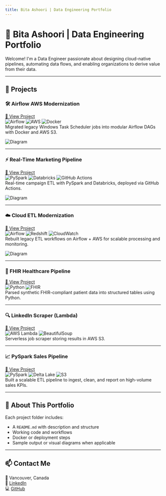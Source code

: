 ```yaml
---
title: Bita Ashoori | Data Engineering Portfolio
---
```


# 💼 Bita Ashoori | Data Engineering Portfolio

Welcome! I'm a Data Engineer passionate about designing cloud-native pipelines, automating data flows, and enabling organizations to derive value from their data.

---

## 🚀 Projects

### 🛠️ Airflow AWS Modernization  
[🔗 View Project](https://github.com/bashoori/data-engineering-portfolio/tree/main/airflow-aws-modernization)  
![Airflow](https://img.shields.io/badge/Airflow-017CEE?style=flat&logo=apache-airflow&logoColor=white)
![AWS](https://img.shields.io/badge/AWS-232F3E?style=flat&logo=amazon-aws&logoColor=white)
![Docker](https://img.shields.io/badge/Docker-2496ED?style=flat&logo=docker&logoColor=white)  
Migrated legacy Windows Task Scheduler jobs into modular Airflow DAGs with Docker and AWS S3.

![Diagram](![Diagram](https://raw.githubusercontent.com/bashoori/data-engineering-portfolio/main/airflow-aws-modernization/etl2.png))

---

### ⚡ Real-Time Marketing Pipeline  
[🔗 View Project](https://github.com/bashoori/data-engineering-portfolio/tree/main/real-time-marketing-pipeline)  
![PySpark](https://img.shields.io/badge/PySpark-E34F26?style=flat&logo=apachespark&logoColor=white)
![Databricks](https://img.shields.io/badge/Databricks-E0214E?style=flat&logo=databricks&logoColor=white)
![GitHub Actions](https://img.shields.io/badge/GitHub_Actions-2088FF?style=flat&logo=github-actions&logoColor=white)  
Real-time campaign ETL with PySpark and Databricks, deployed via GitHub Actions.

![Diagram](![Diagram](https://raw.githubusercontent.com/bashoori/data-engineering-portfolio/main/real-time-marketing-pipeline/image1.png))

---

### ☁️ Cloud ETL Modernization  
[🔗 View Project](./cloud-etl-modernization-airflow-aws)  
![Airflow](https://img.shields.io/badge/Airflow-017CEE?style=flat&logo=apache-airflow&logoColor=white)
![Redshift](https://img.shields.io/badge/AWS_Redshift-4053D6?style=flat&logo=amazon-redshift&logoColor=white)
![CloudWatch](https://img.shields.io/badge/AWS_CloudWatch-FF4F8B?style=flat&logo=amazon-aws&logoColor=white)  
Rebuilt legacy ETL workflows on Airflow + AWS for scalable processing and monitoring.

![Diagram](https://github.com/bashoori/repo/blob/master/cloud-etl-modernization-airflow-aws/etl-diagram.png)

---

### 🏥 FHIR Healthcare Pipeline  
[🔗 View Project](./healthcare-FHIR-data-pipeline)  
![Python](https://img.shields.io/badge/Python-3776AB?style=flat&logo=python&logoColor=white)
![FHIR](https://img.shields.io/badge/FHIR-DF3E51?style=flat&logo=fhir&logoColor=white)  
Parsed synthetic FHIR-compliant patient data into structured tables using Python.

---

### 🔍 LinkedIn Scraper (Lambda)  
[🔗 View Project](./AWS-lambda-linkedIn-scraper)  
![AWS Lambda](https://img.shields.io/badge/AWS_Lambda-FF9900?style=flat&logo=amazon-aws&logoColor=white)
![BeautifulSoup](https://img.shields.io/badge/BeautifulSoup-2C8EBB?style=flat&logo=python&logoColor=white)  
Serverless job scraper storing results in AWS S3.

---

### 📈 PySpark Sales Pipeline  
[🔗 View Project](./pyspark-sales-pipeline)  
![PySpark](https://img.shields.io/badge/PySpark-E34F26?style=flat&logo=apachespark&logoColor=white)
![Delta Lake](https://img.shields.io/badge/Delta_Lake-0F9D58?style=flat&logo=databricks&logoColor=white)
![S3](https://img.shields.io/badge/S3-569A31?style=flat&logo=amazon-aws&logoColor=white)  
Built a scalable ETL pipeline to ingest, clean, and report on high-volume sales KPIs.

---

## 📁 About This Portfolio

Each project folder includes:
- A `README.md` with description and structure
- Working code and workflows
- Docker or deployment steps
- Sample output or visual diagrams when applicable

---

## 📫 Contact Me

📍 Vancouver, Canada  
🔗 [LinkedIn](https://linkedin.com/in/bashoori)  
💻 [GitHub](https://github.com/bashoori)

